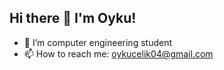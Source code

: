 ## Hi there 👋 I'm Oyku!
- 🔭 I’m computer engineering student
- 📫 How to reach me: oykucelik04@gmail.com

<!--
**Oykucelik/Oykucelik** is a ✨ _special_ ✨ repository because its `README.md` (this file) appears on your GitHub profile.

